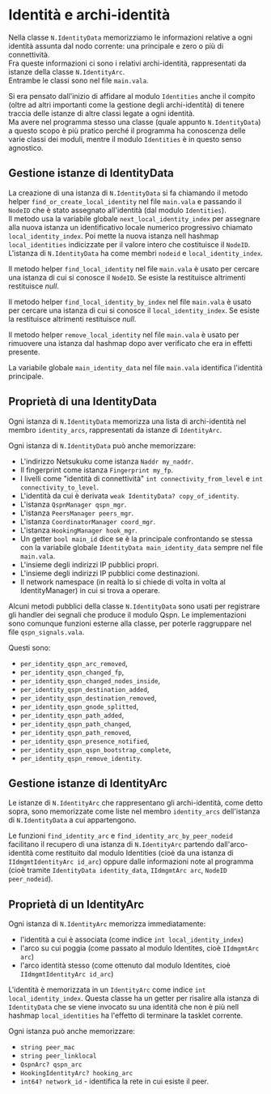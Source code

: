 # Identità e archi-identità

Nella classe `N.IdentityData` memorizziamo le informazioni relative a ogni identità
assunta dal nodo corrente: una principale e zero o più di connettività.  
Fra queste informazioni ci sono i relativi archi-identità, rappresentati da istanze
della classe `N.IdentityArc`.  
Entrambe le classi sono nel file `main.vala`.

Si era pensato dall'inizio di affidare al modulo `Identities` anche il compito
(oltre ad altri importanti come la gestione degli archi-identità)
di tenere traccia delle istanze di altre classi legate a ogni identità.  
Ma avere nel programma stesso una classe (quale appunto `N.IdentityData`)
a questo scopo è più pratico perché il programma ha conoscenza delle varie
classi dei moduli, mentre il modulo `Identities` è in questo senso agnostico.

## Gestione istanze di IdentityData

La creazione di una istanza di `N.IdentityData` si fa chiamando il metodo
helper `find_or_create_local_identity` nel file `main.vala` e passando
il `NodeID` che è stato assegnato all'identità (dal modulo `Identities`).  
Il metodo usa la variabile globale `next_local_identity_index` per assegnare alla
nuova istanza un identificativo locale numerico progressivo chiamato
`local_identity_index`. Poi mette la nuova istanza nell hashmap `local_identities`
indicizzate per il valore intero che costituisce il `NodeID`.  
L'istanza di `N.IdentityData` ha come membri `nodeid` e `local_identity_index`.

Il metodo helper `find_local_identity` nel file `main.vala` è usato per cercare una
istanza di cui si conosce il `NodeID`. Se esiste la restituisce altrimenti
restituisce *null*.

Il metodo helper `find_local_identity_by_index` nel file `main.vala` è usato per
cercare una istanza di cui si conosce il `local_identity_index`. Se esiste la
restituisce altrimenti restituisce *null*.

Il metodo helper `remove_local_identity` nel file `main.vala` è usato per rimuovere
una istanza dal hashmap dopo aver verificato che era in effetti presente.

La variabile globale `main_identity_data` nel file `main.vala` identifica l'identità
principale.

## Proprietà di una IdentityData

Ogni istanza di `N.IdentityData` memorizza una lista di archi-identità nel membro
`identity_arcs`, rappresentati da istanze di `IdentityArc`.

Ogni istanza di `N.IdentityData` può anche memorizzare:

*   L'indirizzo Netsukuku come istanza `Naddr my_naddr`.
*   Il fingerprint come istanza `Fingerprint my_fp`.
*   I livelli come "identità di connettività" `int connectivity_from_level` e
    `int connectivity_to_level`.
*   L'identità da cui è derivata `weak IdentityData? copy_of_identity`.
*   L'istanza `QspnManager qspn_mgr`.
*   L'istanza `PeersManager peers_mgr`.
*   L'istanza `CoordinatorManager coord_mgr`.
*   L'istanza `HookingManager hook_mgr`.
*   Un getter `bool main_id` dice se è la principale confrontando se stessa con la
    variabile globale `IdentityData main_identity_data` sempre nel file `main.vala`.
*   L'insieme degli indirizzi IP pubblici propri.
*   L'insieme degli indirizzi IP pubblici come destinazioni.
*   Il network namespace (in realtà lo si chiede di volta in volta al IdentityManager)
    in cui si trova a operare.

Alcuni metodi pubblici della classe `N.IdentityData` sono usati per registrare gli
handler dei segnali che produce il modulo Qspn. Le implementazioni sono comunque
funzioni esterne alla classe, per poterle raggruppare nel file `qspn_signals.vala`.

Questi sono:

*  `per_identity_qspn_arc_removed`,
*  `per_identity_qspn_changed_fp`,
*  `per_identity_qspn_changed_nodes_inside`,
*  `per_identity_qspn_destination_added`,
*  `per_identity_qspn_destination_removed`,
*  `per_identity_qspn_gnode_splitted`,
*  `per_identity_qspn_path_added`,
*  `per_identity_qspn_path_changed`,
*  `per_identity_qspn_path_removed`,
*  `per_identity_qspn_presence_notified`,
*  `per_identity_qspn_qspn_bootstrap_complete`,
*  `per_identity_qspn_remove_identity`.

## Gestione istanze di IdentityArc

Le istanze di `N.IdentityArc` che rappresentano gli archi-identità, come detto sopra,
sono memorizzate come liste nel membro `identity_arcs` dell'istanza di
`N.IdentityData` a cui appartengono.

Le funzioni `find_identity_arc` e `find_identity_arc_by_peer_nodeid` facilitano
il recupero di una istanza di `N.IdentityArc` partendo dall'arco-identità come
restituito dal modulo Identities (cioè da una istanza di
`IIdmgmtIdentityArc id_arc`) oppure dalle informazioni note al programma (cioè
tramite `IdentityData identity_data`, `IIdmgmtArc arc`, `NodeID peer_nodeid`).

## Proprietà di un IdentityArc

Ogni istanza di `N.IdentityArc` memorizza immediatamente:

*   l'identità a cui è associata (come indice
    `int local_identity_index`)
*   l'arco su cui poggia (come passato al modulo Identites, cioè `IIdmgmtArc arc`)
*   l'arco identità stesso (come ottenuto dal modulo Identites, cioè
    `IIdmgmtIdentityArc id_arc`)

L'identità è memorizzata in un `IdentityArc` come indice `int local_identity_index`.
Questa classe ha un getter per risalire alla istanza
di `IdentityData` che se viene invocato su una identità che non è più nell hashmap
`local_identities` ha l'effetto di terminare la tasklet corrente.

Ogni istanza può anche memorizzare:

*   `string peer_mac`
*   `string peer_linklocal`
*   `QspnArc? qspn_arc`
*   `HookingIdentityArc? hooking_arc`
*   `int64? network_id` - identifica la rete in cui esiste il peer.

